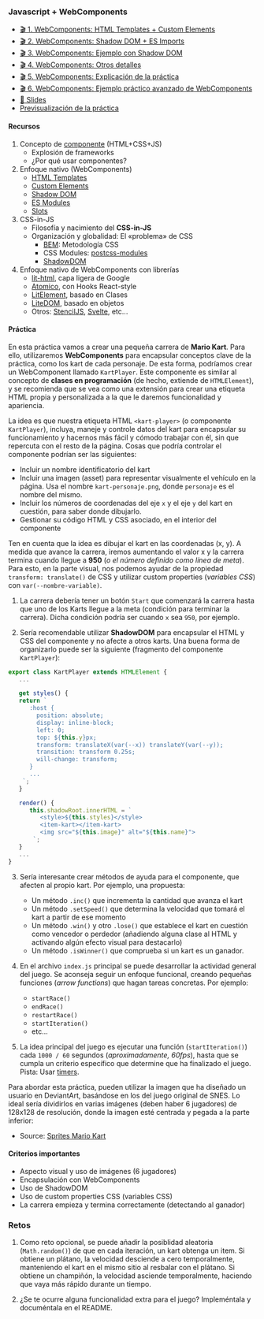 ### Javascript + WebComponents

- [🎬 1. WebComponents: HTML Templates + Custom Elements](https://youtu.be/Uopb3qeezaI)
- [🎬 2. WebComponents: Shadow DOM + ES Imports](https://youtu.be/3yRY8N7iru0)
- [🎬 3. WebComponents: Ejemplo con Shadow DOM](https://youtu.be/oympiPQE5pc)
- [🎬 4. WebComponents: Otros detalles](https://youtu.be/9m63VCy9eew)
- [🎬 5. WebComponents: Explicación de la práctica](https://youtu.be/6aG9NQoN9qA)
- [🎬 6. WebComponents: Ejemplo práctico avanzado de WebComponents](https://youtu.be/U1xPFk4WO-U)
- [📗 Slides](https://docs.google.com/presentation/d/13_O1RjFO4FRtTO4gM1Q335zAZebj6mbmHBM3ixqP3mk/present)
- [Previsualización de la práctica](practica-mkart.mp4)

#### Recursos

1. Concepto de [componente](https://javascript.info/webcomponents-intro) (HTML+CSS+JS)
   - Explosión de frameworks
   - ¿Por qué usar componentes?
2. Enfoque nativo (WebComponents)
   - [HTML Templates](https://javascript.info/template-element)
   - [Custom Elements](https://javascript.info/custom-elements)
   - [Shadow DOM](https://javascript.info/shadow-dom)
   - [ES Modules](https://javascript.info/import-export)
   - [Slots](https://javascript.info/slots-composition)
3. CSS-in-JS
   - Filosofía y nacimiento del **CSS-in-JS**
   - Organización y globalidad: El «problema» de CSS
     - [BEM](http://getbem.com/): Metodología CSS
     - CSS Modules: [postcss-modules](https://github.com/css-modules/postcss-modules)
     - [ShadowDOM](https://developer.mozilla.org/en-US/docs/Web/Web_Components/Using_shadow_DOM)
4. Enfoque nativo de WebComponents con librerías
   - [lit-html](https://lit-html.polymer-project.org/), capa ligera de Google
   - [Atomico](https://atomico.gitbook.io/doc/), con Hooks React-style
   - [LitElement](https://lit-element.polymer-project.org/), basado en Clases
   - [LiteDOM](https://litedom.js.org/), basado en objetos
   - Otros: [StencilJS](https://stenciljs.com/), [Svelte](https://svelte.dev/), etc...

#### Práctica

En esta práctica vamos a crear una pequeña carrera de **Mario Kart**. Para ello, utilizaremos **WebComponents** para encapsular conceptos clave de la práctica, como los kart de cada personaje. De esta forma, podríamos crear un WebComponent llamado `KartPlayer`. Este componente es similar al concepto de **clases en programación** (de hecho, extiende de `HTMLElement`), y se recomienda que se vea como una extensión para crear una etiqueta HTML propia y personalizada a la que le daremos funcionalidad y apariencia.

La idea es que nuestra etiqueta HTML `<kart-player>` (o componente `KartPlayer`), incluya, maneje y controle datos del kart para encapsular su funcionamiento y hacernos más fácil y cómodo trabajar con él, sin que repercuta con el resto de la página. Cosas que podría controlar el componente podrían ser las siguientes:

- Incluir un nombre identificatorio del kart
- Incluir una imagen (asset) para representar visualmente el vehículo en la página. Usa el nombre `kart-personaje.png`, donde `personaje` es el nombre del mismo.
- Incluir los números de coordenadas del eje `x` y el eje `y` del kart en cuestión, para saber donde dibujarlo.
- Gestionar su código HTML y CSS asociado, en el interior del componente

Ten en cuenta que la idea es dibujar el kart en las coordenadas (x, y). A medida que avance la carrera, iremos aumentando el valor x y la carrera termina cuando llegue a **950** (_o el número definido como línea de meta_). Para esto, en la parte visual, nos podemos ayudar de la propiedad `transform: translate()` de CSS y utilizar custom properties (_variables CSS_) con `var(--nombre-variable)`.

1. La carrera debería tener un botón `Start` que comenzará la carrera hasta que uno de los Karts llegue a la meta (condición para terminar la carrera). Dicha condición podría ser cuando `x` sea `950`, por ejemplo.

2. Sería recomendable utilizar **ShadowDOM** para encapsular el HTML y CSS del componente y no afecte a otros karts. Una buena forma de organizarlo puede ser la siguiente (fragmento del componente `KartPlayer`):

```js
export class KartPlayer extends HTMLElement {
   ...

   get styles() {
   return `
      :host {
        position: absolute;
        display: inline-block;
        left: 0;
        top: ${this.y}px;
        transform: translateX(var(--x)) translateY(var(--y));
        transition: transform 0.25s;
        will-change: transform;
      }
      ...
    `;
   }

   render() {
      this.shadowRoot.innerHTML = `
         <style>${this.styles}</style>
         <item-kart></item-kart>
         <img src="${this.image}" alt="${this.name}">
       `;
   }
   ...
}
```

3. Sería interesante crear métodos de ayuda para el componente, que afecten al propio kart. Por ejemplo, una propuesta:

   - Un método `.inc()` que incrementa la cantidad que avanza el kart
   - Un método `.setSpeed()` que determina la velocidad que tomará el kart a partir de ese momento
   - Un método `.win()` y otro `.lose()` que establece el kart en cuestión como vencedor o perdedor (añadiendo alguna clase al HTML y activando algún efecto visual para destacarlo)
   - Un método `.isWinner()` que comprueba si un kart es un ganador.

4. En el archivo `index.js` principal se puede desarrollar la actividad general del juego. Se aconseja seguir un enfoque funcional, creando pequeñas funciones (_arrow functions_) que hagan tareas concretas. Por ejemplo:

   - `startRace()`
   - `endRace()`
   - `restartRace()`
   - `startIteration()`
   - etc...

5. La idea principal del juego es ejecutar una función (`startIteration()`) cada `1000 / 60` segundos (_aproximadamente, 60fps_), hasta que se cumpla un criterio específico que determine que ha finalizado el juego. Pista: Usar [timers](https://javascript.info/settimeout-setinterval).

Para abordar esta práctica, pueden utilizar la imagen que ha diseñado un usuario en DeviantArt, basándose en los del juego original de SNES. Lo ideal sería dividirlos en varias imágenes (deben haber 6 jugadores) de 128x128 de resolución, donde la imagen esté centrada y pegada a la parte inferior:

- Source: [Sprites Mario Kart](https://www.deviantart.com/snowgibbonbasilisk91/art/Super-Mario-Kart-Sprites-w-Customs-403971952)

#### Criterios importantes

- Aspecto visual y uso de imágenes (6 jugadores)
- Encapsulación con WebComponents
- Uso de ShadowDOM
- Uso de custom properties CSS (variables CSS)
- La carrera empieza y termina correctamente (detectando al ganador)

### Retos

1. Como reto opcional, se puede añadir la posiblidad aleatoria (`Math.random()`) de que en cada iteración, un kart obtenga un item. Si obtiene un plátano, la velocidad desciende a cero temporalmente, manteniendo el kart en el mismo sitio al resbalar con el plátano. Si obtiene un champiñón, la velocidad asciende temporalmente, haciendo que vaya más rápido durante un tiempo.

2. ¿Se te ocurre alguna funcionalidad extra para el juego? Impleméntala y documéntala en el README.
